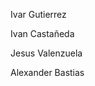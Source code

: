 Ivar Gutierrez

Ivan Castañeda

Jesus Valenzuela

Alexander Bastias

<!---
IvarGTPZ/IvarGTPZ is a ✨ special ✨ repository because its `README.md` (this file) appears on your GitHub profile.
You can click the Preview link to take a look at your changes.
--->

